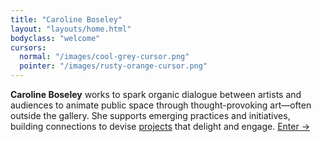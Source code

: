 ```yaml
---
title: "Caroline Boseley"
layout: "layouts/home.html"
bodyclass: "welcome"
cursors:
  normal: "/images/cool-grey-cursor.png"
  pointer: "/images/rusty-orange-cursor.png"
---
```


<strong>Caroline Boseley</strong> works to spark organic dialogue between artists and audiences to animate public space through thought-provoking art—often outside the gallery. She supports emerging practices and initiatives, building connections to devise <a href="/projects" class="">projects</a> that delight and engage. <a href="/projects" class="enter">Enter &rarr;</a>
